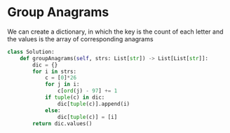 # Group Anagrams
We can create a dictionary, in which the key is the count of each letter and the values is the array of corresponding anagrams
```python
class Solution:
    def groupAnagrams(self, strs: List[str]) -> List[List[str]]:
        dic = {}
        for i in strs:
            c = [0]*26
            for j in i:
                c[ord(j) - 97] += 1
            if tuple(c) in dic:
                dic[tuple(c)].append(i)
            else:
                dic[tuple(c)] = [i]
        return dic.values()
```
